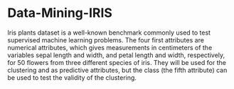 # Data-Mining-IRIS

Iris plants dataset is a well-known benchmark commonly used to test supervised machine learning problems. The four first attributes are numerical attributes, which gives measurements in centimeters of the variables sepal length and width, and petal length and width, respectively, for 50 flowers from three different species of iris. They will be used for the clustering and as predictive attributes, but the class (the fifth attribute) can be used to test the validity of the clustering.
